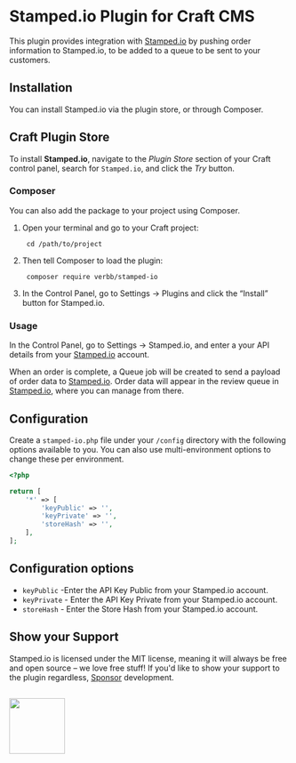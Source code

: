 # Stamped.io Plugin for Craft CMS

This plugin provides integration with [Stamped.io](https://stamped.io/) by pushing order information to Stamped.io, to be added to a queue to be sent to your customers.

## Installation
You can install Stamped.io via the plugin store, or through Composer.

## Craft Plugin Store
To install **Stamped.io**, navigate to the _Plugin Store_ section of your Craft control panel, search for `Stamped.io`, and click the _Try_ button.

### Composer
You can also add the package to your project using Composer.

1. Open your terminal and go to your Craft project:

        cd /path/to/project

2. Then tell Composer to load the plugin:
    
        composer require verbb/stamped-io

3. In the Control Panel, go to Settings → Plugins and click the “Install” button for Stamped.io.

### Usage
In the Control Panel, go to Settings → Stamped.io, and enter a your API details from your [Stamped.io](https://stamped.io/) account.

When an order is complete, a Queue job will be created to send a payload of order data to [Stamped.io](https://stamped.io/). Order data will appear in the review queue in [Stamped.io](https://stamped.io/), where you can manage from there.

## Configuration

Create a `stamped-io.php` file under your `/config` directory with the following options available to you. You can also use multi-environment options to change these per environment.

```php
<?php

return [
    '*' => [
        'keyPublic' => '',
        'keyPrivate' => '',
        'storeHash' => '',
    ],
];
```

## Configuration options

- `keyPublic` -Enter the API Key Public from your Stamped.io account.
- `keyPrivate` - Enter the API Key Private from your Stamped.io account.
- `storeHash` - Enter the Store Hash from your Stamped.io account.

## Show your Support

Stamped.io is licensed under the MIT license, meaning it will always be free and open source – we love free stuff! If you'd like to show your support to the plugin regardless, [Sponsor](https://github.com/sponsors/verbb) development.

<h2></h2>

<a href="https://verbb.io" target="_blank">
  <img width="100" src="https://verbb.io/assets/img/verbb-pill.svg">
</a>
